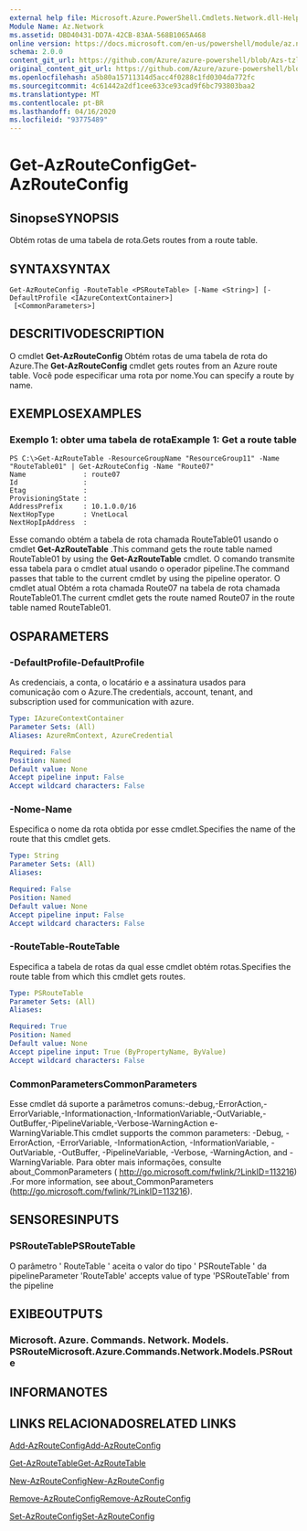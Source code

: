```yaml
---
external help file: Microsoft.Azure.PowerShell.Cmdlets.Network.dll-Help.xml
Module Name: Az.Network
ms.assetid: DBD40431-DD7A-42CB-83AA-568B1065A468
online version: https://docs.microsoft.com/en-us/powershell/module/az.network/get-azrouteconfig
schema: 2.0.0
content_git_url: https://github.com/Azure/azure-powershell/blob/Azs-tzl/src/Network/Network/help/Get-AzRouteConfig.md
original_content_git_url: https://github.com/Azure/azure-powershell/blob/Azs-tzl/src/Network/Network/help/Get-AzRouteConfig.md
ms.openlocfilehash: a5b80a15711314d5acc4f0288c1fd0304da772fc
ms.sourcegitcommit: 4c61442a2df1cee633ce93cad9f6bc793803baa2
ms.translationtype: MT
ms.contentlocale: pt-BR
ms.lasthandoff: 04/16/2020
ms.locfileid: "93775489"
---
```

# <span data-ttu-id="1ee10-101">Get-AzRouteConfig</span><span class="sxs-lookup"><span data-stu-id="1ee10-101">Get-AzRouteConfig</span></span>

## <span data-ttu-id="1ee10-102">Sinopse</span><span class="sxs-lookup"><span data-stu-id="1ee10-102">SYNOPSIS</span></span>
<span data-ttu-id="1ee10-103">Obtém rotas de uma tabela de rota.</span><span class="sxs-lookup"><span data-stu-id="1ee10-103">Gets routes from a route table.</span></span>

## <span data-ttu-id="1ee10-104">SYNTAX</span><span class="sxs-lookup"><span data-stu-id="1ee10-104">SYNTAX</span></span>

```
Get-AzRouteConfig -RouteTable <PSRouteTable> [-Name <String>] [-DefaultProfile <IAzureContextContainer>]
 [<CommonParameters>]
```

## <span data-ttu-id="1ee10-105">DESCRITIVO</span><span class="sxs-lookup"><span data-stu-id="1ee10-105">DESCRIPTION</span></span>
<span data-ttu-id="1ee10-106">O cmdlet **Get-AzRouteConfig** Obtém rotas de uma tabela de rota do Azure.</span><span class="sxs-lookup"><span data-stu-id="1ee10-106">The **Get-AzRouteConfig** cmdlet gets routes from an Azure route table.</span></span>
<span data-ttu-id="1ee10-107">Você pode especificar uma rota por nome.</span><span class="sxs-lookup"><span data-stu-id="1ee10-107">You can specify a route by name.</span></span>

## <span data-ttu-id="1ee10-108">EXEMPLOS</span><span class="sxs-lookup"><span data-stu-id="1ee10-108">EXAMPLES</span></span>

### <span data-ttu-id="1ee10-109">Exemplo 1: obter uma tabela de rota</span><span class="sxs-lookup"><span data-stu-id="1ee10-109">Example 1: Get a route table</span></span>
```
PS C:\>Get-AzRouteTable -ResourceGroupName "ResourceGroup11" -Name "RouteTable01" | Get-AzRouteConfig -Name "Route07"
Name              : route07
Id                : 
Etag              : 
ProvisioningState : 
AddressPrefix     : 10.1.0.0/16
NextHopType       : VnetLocal
NextHopIpAddress  :
```

<span data-ttu-id="1ee10-110">Esse comando obtém a tabela de rota chamada RouteTable01 usando o cmdlet **Get-AzRouteTable** .</span><span class="sxs-lookup"><span data-stu-id="1ee10-110">This command gets the route table named RouteTable01 by using the **Get-AzRouteTable** cmdlet.</span></span>
<span data-ttu-id="1ee10-111">O comando transmite essa tabela para o cmdlet atual usando o operador pipeline.</span><span class="sxs-lookup"><span data-stu-id="1ee10-111">The command passes that table to the current cmdlet by using the pipeline operator.</span></span>
<span data-ttu-id="1ee10-112">O cmdlet atual Obtém a rota chamada Route07 na tabela de rota chamada RouteTable01.</span><span class="sxs-lookup"><span data-stu-id="1ee10-112">The current cmdlet gets the route named Route07 in the route table named RouteTable01.</span></span>

## <span data-ttu-id="1ee10-113">OS</span><span class="sxs-lookup"><span data-stu-id="1ee10-113">PARAMETERS</span></span>

### <span data-ttu-id="1ee10-114">-DefaultProfile</span><span class="sxs-lookup"><span data-stu-id="1ee10-114">-DefaultProfile</span></span>
<span data-ttu-id="1ee10-115">As credenciais, a conta, o locatário e a assinatura usados para comunicação com o Azure.</span><span class="sxs-lookup"><span data-stu-id="1ee10-115">The credentials, account, tenant, and subscription used for communication with azure.</span></span>

```yaml
Type: IAzureContextContainer
Parameter Sets: (All)
Aliases: AzureRmContext, AzureCredential

Required: False
Position: Named
Default value: None
Accept pipeline input: False
Accept wildcard characters: False
```

### <span data-ttu-id="1ee10-116">-Nome</span><span class="sxs-lookup"><span data-stu-id="1ee10-116">-Name</span></span>
<span data-ttu-id="1ee10-117">Especifica o nome da rota obtida por esse cmdlet.</span><span class="sxs-lookup"><span data-stu-id="1ee10-117">Specifies the name of the route that this cmdlet gets.</span></span>

```yaml
Type: String
Parameter Sets: (All)
Aliases: 

Required: False
Position: Named
Default value: None
Accept pipeline input: False
Accept wildcard characters: False
```

### <span data-ttu-id="1ee10-118">-RouteTable</span><span class="sxs-lookup"><span data-stu-id="1ee10-118">-RouteTable</span></span>
<span data-ttu-id="1ee10-119">Especifica a tabela de rotas da qual esse cmdlet obtém rotas.</span><span class="sxs-lookup"><span data-stu-id="1ee10-119">Specifies the route table from which this cmdlet gets routes.</span></span>

```yaml
Type: PSRouteTable
Parameter Sets: (All)
Aliases: 

Required: True
Position: Named
Default value: None
Accept pipeline input: True (ByPropertyName, ByValue)
Accept wildcard characters: False
```

### <span data-ttu-id="1ee10-120">CommonParameters</span><span class="sxs-lookup"><span data-stu-id="1ee10-120">CommonParameters</span></span>
<span data-ttu-id="1ee10-121">Esse cmdlet dá suporte a parâmetros comuns:-debug,-ErrorAction,-ErrorVariable,-Informationaction,-InformationVariable,-OutVariable,-OutBuffer,-PipelineVariable,-Verbose-WarningAction e-WarningVariable.</span><span class="sxs-lookup"><span data-stu-id="1ee10-121">This cmdlet supports the common parameters: -Debug, -ErrorAction, -ErrorVariable, -InformationAction, -InformationVariable, -OutVariable, -OutBuffer, -PipelineVariable, -Verbose, -WarningAction, and -WarningVariable.</span></span> <span data-ttu-id="1ee10-122">Para obter mais informações, consulte about_CommonParameters ( http://go.microsoft.com/fwlink/?LinkID=113216) .</span><span class="sxs-lookup"><span data-stu-id="1ee10-122">For more information, see about_CommonParameters (http://go.microsoft.com/fwlink/?LinkID=113216).</span></span>

## <span data-ttu-id="1ee10-123">SENSORES</span><span class="sxs-lookup"><span data-stu-id="1ee10-123">INPUTS</span></span>

### <span data-ttu-id="1ee10-124">PSRouteTable</span><span class="sxs-lookup"><span data-stu-id="1ee10-124">PSRouteTable</span></span>
<span data-ttu-id="1ee10-125">O parâmetro ' RouteTable ' aceita o valor do tipo ' PSRouteTable ' da pipeline</span><span class="sxs-lookup"><span data-stu-id="1ee10-125">Parameter 'RouteTable' accepts value of type 'PSRouteTable' from the pipeline</span></span>

## <span data-ttu-id="1ee10-126">EXIBE</span><span class="sxs-lookup"><span data-stu-id="1ee10-126">OUTPUTS</span></span>

### <span data-ttu-id="1ee10-127">Microsoft. Azure. Commands. Network. Models. PSRoute</span><span class="sxs-lookup"><span data-stu-id="1ee10-127">Microsoft.Azure.Commands.Network.Models.PSRoute</span></span>

## <span data-ttu-id="1ee10-128">INFORMA</span><span class="sxs-lookup"><span data-stu-id="1ee10-128">NOTES</span></span>

## <span data-ttu-id="1ee10-129">LINKS RELACIONADOS</span><span class="sxs-lookup"><span data-stu-id="1ee10-129">RELATED LINKS</span></span>

[<span data-ttu-id="1ee10-130">Add-AzRouteConfig</span><span class="sxs-lookup"><span data-stu-id="1ee10-130">Add-AzRouteConfig</span></span>](./Add-AzRouteConfig.md)

[<span data-ttu-id="1ee10-131">Get-AzRouteTable</span><span class="sxs-lookup"><span data-stu-id="1ee10-131">Get-AzRouteTable</span></span>](./Get-AzRouteTable.md)

[<span data-ttu-id="1ee10-132">New-AzRouteConfig</span><span class="sxs-lookup"><span data-stu-id="1ee10-132">New-AzRouteConfig</span></span>](./New-AzRouteConfig.md)

[<span data-ttu-id="1ee10-133">Remove-AzRouteConfig</span><span class="sxs-lookup"><span data-stu-id="1ee10-133">Remove-AzRouteConfig</span></span>](./Remove-AzRouteConfig.md)

[<span data-ttu-id="1ee10-134">Set-AzRouteConfig</span><span class="sxs-lookup"><span data-stu-id="1ee10-134">Set-AzRouteConfig</span></span>](./Set-AzRouteConfig.md)


